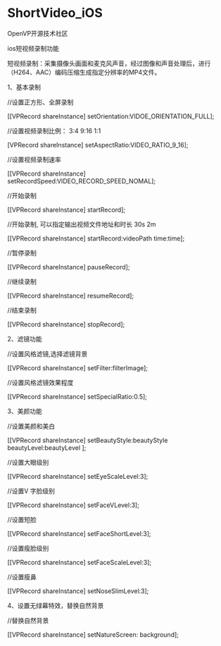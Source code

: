 # ShortVideo_iOS                                

OpenVP开源技术社区

ios短视频录制功能

短视频录制：采集摄像头画面和麦克风声音，经过图像和声音处理后，进行（H264、AAC）编码压缩生成指定分辨率的MP4文件。 


1、基本录制

//设置正方形、全屏录制

 [[VPRecord shareInstance] setOrientation:VIDOE_ORIENTATION_FULL]; 
 
  
//设置视频录制比例：        3:4          9:16          1:1

 [VPRecord shareInstance] setAspectRatio:VIDEO_RATIO_9_16]; 
 
 
 
//设置视频录制速率

 [[VPRecord shareInstance] setRecordSpeed:VIDEO_RECORD_SPEED_NOMAL]; 
 

  
//开始录制

 [[VPRecord shareInstance] startRecord];
 
 
//开始录制, 可以指定输出视频文件地址和时长   30s    2m

 [[VPRecord shareInstance] startRecord:videoPath time:time]; 
  
//暂停录制

 [[VPRecord shareInstance] pauseRecord]; 
 
//继续录制

 [[VPRecord shareInstance] resumeRecord]; 
 
//结束录制

 [[VPRecord shareInstance] stopRecord]; 



2、滤镜功能

//设置风格滤镜,选择滤镜背景

 [[VPRecord shareInstance] setFilter:filterImage]; 

//设置风格滤镜效果程度

 [[VPRecord shareInstance] setSpecialRatio:0.5];



3、美颜功能

//设置美颜和美白

 [[VPRecord shareInstance] setBeautyStyle:beautyStyle beautyLevel:beautyLevel ]; 
 
//设置大眼级别

 [[VPRecord shareInstance] setEyeScaleLevel:3]; 
 
//设置V 字脸级别

 [[VPRecord shareInstance] setFaceVLevel:3]; 
  
//设置短脸

 [[VPRecord shareInstance] setFaceShortLevel:3]; 

//设置瘦脸级别

 [[VPRecord shareInstance] setFaceScaleLevel:3]; 

//设置瘦鼻

 [[VPRecord shareInstance] setNoseSlimLevel:3]; 
 
4、设置无绿幕特效，替换自然背景

//替换自然背景

 [[VPRecord shareInstance] setNatureScreen: background]; 




